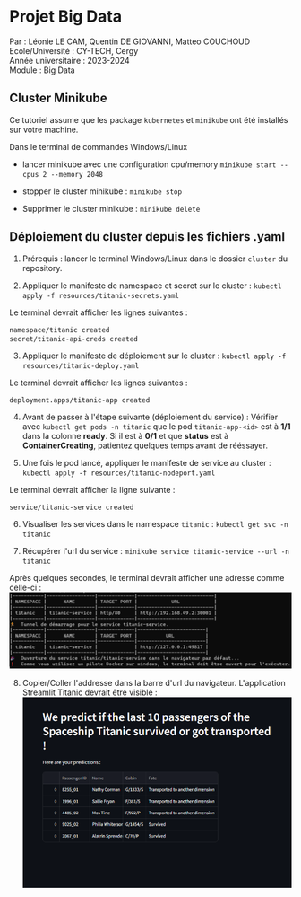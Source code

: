 # Projet Big Data
Par : Léonie LE CAM, Quentin DE GIOVANNI, Matteo COUCHOUD\
Ecole/Université : CY-TECH, Cergy\
Année universitaire : 2023-2024\
Module : Big Data

## Cluster Minikube

Ce tutoriel assume que les package `kubernetes` et `minikube` ont été installés sur votre machine.

Dans le terminal de commandes Windows/Linux

- lancer minikube avec une configuration cpu/memory
`minikube start --cpus 2 --memory 2048`

- stopper le cluster minikube :
`minikube stop`

- Supprimer le cluster minikube :
`minikube delete`

## Déploiement du cluster depuis les fichiers .yaml

1. Prérequis : lancer le terminal Windows/Linux dans le dossier `cluster` du repository.

2. Appliquer le manifeste de namespace et secret sur le cluster :
`kubectl apply -f resources/titanic-secrets.yaml`

Le terminal devrait afficher les lignes suivantes :
```
namespace/titanic created
secret/titanic-api-creds created
```

3. Appliquer le manifeste de déploiement sur le cluster :
`kubectl apply -f resources/titanic-deploy.yaml`

Le terminal devrait afficher les lignes suivantes :
```
deployment.apps/titanic-app created
```

4. Avant de passer à l'étape suivante (déploiement du service) :
Vérifier avec `kubectl get pods -n titanic` que le pod `titanic-app-<id>` est à **1/1** dans la colonne **ready**.
Si il est à **0/1** et que **status** est à **ContainerCreating**, patientez quelques temps avant de rééssayer.

5. Une fois le pod lancé, appliquer le manifeste de service au cluster :
`kubectl apply -f resources/titanic-nodeport.yaml`

Le terminal devrait afficher la ligne suivante :
```
service/titanic-service created
```

6. Visualiser les services dans le namespace `titanic` :
`kubectl get svc -n titanic`

7. Récupérer l'url du service :
`minikube service titanic-service --url -n titanic`

Après quelques secondes, le terminal devrait afficher une adresse comme celle-ci :
![alt text](img/tunnel.png)

8. Copier/Coller l'addresse dans la barre d'url du navigateur.
L'application Streamlit Titanic devrait être visible :
![alt text](img/app.png)